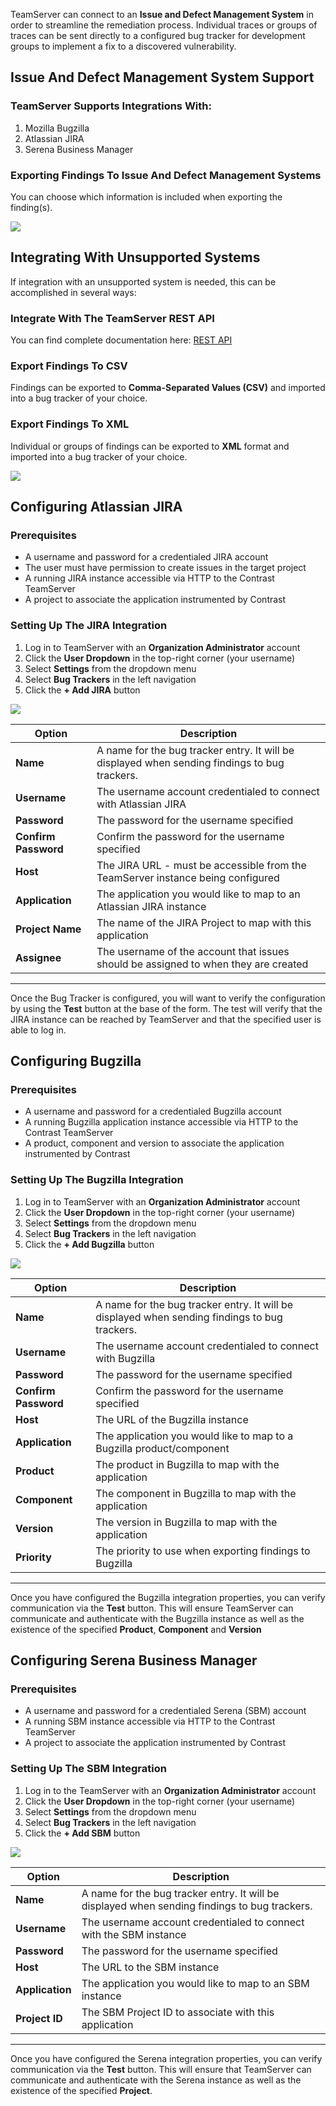 <!--
title: "Issue And Defect Management Systems"
description: "Information on the issue and defect management system"
-->

TeamServer can connect to an **Issue and Defect Management System** in order to streamline the remediation process. Individual traces or groups of traces can be sent directly to a configured bug tracker for development groups to implement a fix to a discovered vulnerability.

## Issue And Defect Management System Support

### TeamServer Supports Integrations With:

1. Mozilla Bugzilla
2. Atlassian JIRA
3. Serena Business Manager

### Exporting Findings To Issue And Defect Management Systems

You can choose which information is included when exporting the finding(s).

<a href="assets/images/KB3-f04_1.png" rel="lightbox" title="Export Options"><img class="thumbnail" src="assets/images/KB3-f04_1.png"/></a>

## Integrating With Unsupported Systems

If integration with an unsupported system is needed, this can be accomplished in several ways:

### Integrate With The TeamServer REST API

You can find complete documentation here: [REST API](dev_api1.html#intro)

### Export Findings To CSV

Findings can be exported to **Comma-Separated Values (CSV)** and imported into a bug tracker of your choice.

### Export Findings To XML

Individual or groups of findings can be exported to **XML** format and imported into a bug tracker of your choice.

<a href="assets/images/KB3-f04_2.png" rel="lightbox" title="Export Format"><img class="thumbnail" src="assets/images/KB3-f04_2.png"/></a>

## Configuring Atlassian JIRA

### Prerequisites

* A username and password for a credentialed JIRA account
* The user must have permission to create issues in the target project
* A running JIRA instance accessible via HTTP to the Contrast TeamServer
* A project to associate the application instrumented by Contrast

### Setting Up The JIRA Integration

1. Log in to TeamServer with an **Organization Administrator** account
2. Click the **User Dropdown** in the top-right corner (your username)
3. Select **Settings** from the dropdown menu
4. Select **Bug Trackers** in the left navigation
5. Click the **+ Add JIRA** button

<a href="assets/images/KB3-f04_3.png" rel="lightbox" title="JIRA Integration"><img class="thumbnail" src="assets/images/KB3-f04_3.png"/></a>

Option | Description
------ | -----------
**Name** | A name for the bug tracker entry. It will be displayed when sending findings to bug trackers.
**Username** | The username account credentialed to connect with Atlassian JIRA
**Password** | The password for the username specified
**Confirm Password** | Confirm the password for the username specified
**Host** | The JIRA URL - must be accessible from the TeamServer instance being configured
**Application** | The application you would like to map to an Atlassian JIRA instance
**Project Name** | The name of the JIRA Project to map with this application
**Assignee** | The username of the account that issues should be assigned to when they are created

---

Once the Bug Tracker is configured, you will want to verify the configuration by using the **Test** button at the base of the form. The test will verify that the JIRA instance can be reached by TeamServer and that the specified user is able to log in.

## Configuring Bugzilla

### Prerequisites

* A username and password for a credentialed Bugzilla account
* A running Bugzilla application instance accessible via HTTP to the Contrast TeamServer
* A product, component and version to associate the application instrumented by Contrast

### Setting Up The Bugzilla Integration

1. Log in to TeamServer with an **Organization Administrator** account
2. Click the **User Dropdown** in the top-right corner (your username)
3. Select **Settings** from the dropdown menu
4. Select **Bug Trackers** in the left navigation
5. Click the **+ Add Bugzilla** button

<a href="assets/images/KB3-f04_4.png" rel="lightbox" title="Bugzilla Integration"><img class="thumbnail" src="assets/images/KB3-f04_4.png"/></a>

Option | Description
------ | -----------
**Name** | A name for the bug tracker entry. It will be displayed when sending findings to bug trackers.
**Username** | The username account credentialed to connect with Bugzilla
**Password** | The password for the username specified
**Confirm Password** | Confirm the password for the username specified
**Host** | The URL of the Bugzilla instance
**Application** | The application you would like to map to a Bugzilla product/component
**Product** | The product in Bugzilla to map with the application
**Component** | The component in Bugzilla to map with the application
**Version** | The version in Bugzilla to map with the application
**Priority** | The priority to use when exporting findings to Bugzilla

---

Once you have configured the Bugzilla integration properties, you can verify communication via the **Test** button. This will ensure TeamServer can communicate and authenticate with the Bugzilla instance as well as the existence of the specified **Product**, **Component** and **Version**

## Configuring Serena Business Manager

### Prerequisites

* A username and password for a credentialed Serena (SBM) account
* A running SBM instance accessible via HTTP to the Contrast TeamServer
* A project to associate the application instrumented by Contrast

### Setting Up The SBM Integration

1. Log in to the TeamServer with an **Organization Administrator** account
2. Click the **User Dropdown** in the top-right corner (your username)
3. Select **Settings** from the dropdown menu
4. Select **Bug Trackers** in the left navigation
5. Click the **+ Add SBM** button

<a href="assets/images/KB3-f04_5.png" rel="lightbox" title="Serena Integration"><img class="thumbnail" src="assets/images/KB3-f04_5.png"/></a>

Option | Description
------ | -----------
**Name** | A name for the bug tracker entry. It will be displayed when sending findings to bug trackers.
**Username** | The username account credentialed to connect with the SBM instance
**Password** | The password for the username specified
**Host** | The URL to the SBM instance
**Application** | The application you would like to map to an SBM instance
**Project ID** | The SBM Project ID to associate with this application

---

Once you have configured the Serena integration properties, you can verify communication via the **Test** button. This will ensure that TeamServer can communicate and authenticate with the Serena instance as well as the existence of the specified **Project**.
